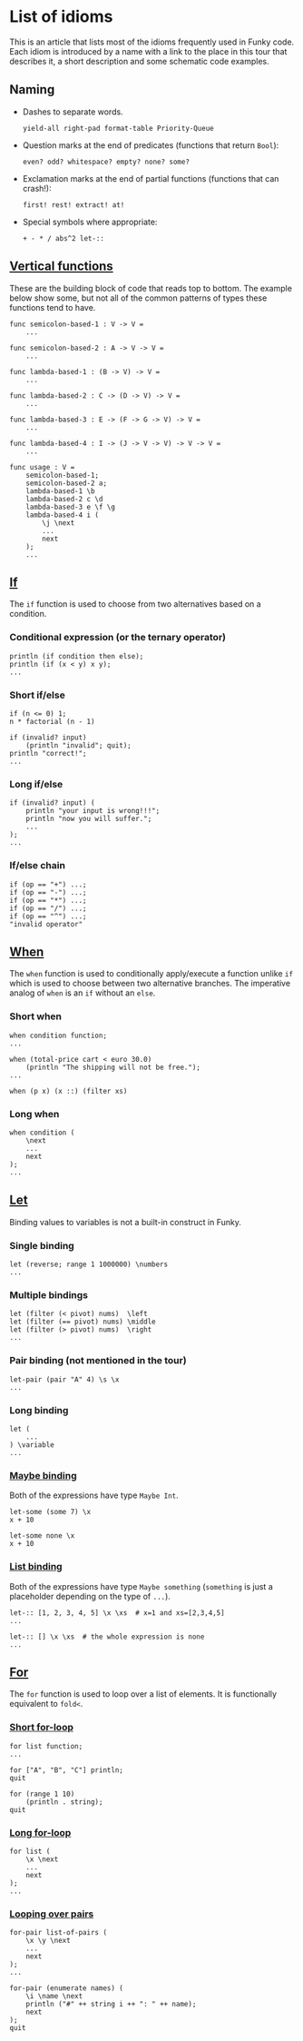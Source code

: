 # List of idioms

This is an article that lists most of the idioms frequently used in Funky code. Each idiom is introduced by a name with a link to the place in this tour that describes it, a short description and some schematic code examples.

## Naming

- Dashes to separate words.
  ```funky
  yield-all right-pad format-table Priority-Queue
  ```
- Question marks at the end of predicates (functions that return `Bool`):
  ```funky
  even? odd? whitespace? empty? none? some?
  ```
- Exclamation marks at the end of partial functions (functions that can crash!):
  ```funky
  first! rest! extract! at!
  ```
- Special symbols where appropriate:
  ```funky
  + - * / abs^2 let-::
  ```

## [Vertical functions](1-4-semicolons-and-lambdas.md)

These are the building block of code that reads top to bottom. The example below show some, but not all of the common patterns of types these functions tend to have.

```funky
func semicolon-based-1 : V -> V =
    ...

func semicolon-based-2 : A -> V -> V =
    ...

func lambda-based-1 : (B -> V) -> V =
    ...

func lambda-based-2 : C -> (D -> V) -> V =
    ...

func lambda-based-3 : E -> (F -> G -> V) -> V =
    ...

func lambda-based-4 : I -> (J -> V -> V) -> V -> V =
    ...

func usage : V =
    semicolon-based-1;
    semicolon-based-2 a;
    lambda-based-1 \b
    lambda-based-2 c \d
    lambda-based-3 e \f \g
    lambda-based-4 i (
        \j \next
        ...
        next
    );
    ...
```

## [If](1-4-semicolons-and-lambdas.md#the-if-function)

The `if` function is used to choose from two alternatives based on a condition.

### Conditional expression (or the ternary operator)

```funky
println (if condition then else);
println (if (x < y) x y);
...
```

### Short if/else

```funky
if (n <= 0) 1;
n * factorial (n - 1)
```

```funky
if (invalid? input)
    (println "invalid"; quit);
println "correct!";
...
```

### Long if/else

```funky
if (invalid? input) (
    println "your input is wrong!!!";
    println "now you will suffer.";
    ...
);
...
```

### If/else chain

```funky
if (op == "+") ...;
if (op == "-") ...;
if (op == "*") ...;
if (op == "/") ...;
if (op == "^") ...;
"invalid operator"
```

## [When](3-2-yield-it-all.md#the-when-function)

The `when` function is used to conditionally apply/execute a function unlike `if` which is used to choose between two alternative branches. The imperative analog of `when` is an `if` without an `else`.

### Short when

```funky
when condition function;
...
```

```funky
when (total-price cart < euro 30.0)
    (println "The shipping will not be free.");
...
```

```funky
when (p x) (x ::) (filter xs)
```

### Long when

```funky
when condition (
    \next
    ...
    next
);
...
```

## [Let](1-4-semicolons-and-lambdas.md#the-let-function)

Binding values to variables is not a built-in construct in Funky.

### Single binding

```funky
let (reverse; range 1 1000000) \numbers
...
```

### Multiple bindings

```funky
let (filter (< pivot) nums)  \left
let (filter (== pivot) nums) \middle
let (filter (> pivot) nums)  \right
...
```

### Pair binding (not mentioned in the tour)

```funky
let-pair (pair "A" 4) \s \x
...
```

### Long binding

```funky
let (
    ...
) \variable
...
```

### [Maybe binding](3-4-on-being-exceptional.md)

Both of the expressions have type `Maybe Int`.

```funky
let-some (some 7) \x
x + 10
```

```funky
let-some none \x
x + 10
```

### [List binding](3-4-on-being-exceptional.md)

Both of the expressions have type `Maybe something` (`something` is just a placeholder depending on the type of `...`).

```funky
let-:: [1, 2, 3, 4, 5] \x \xs  # x=1 and xs=[2,3,4,5]
...
```

```funky
let-:: [] \x \xs  # the whole expression is none
...
```

## [For](3-1-for-loop-is-a-function.md)

The `for` function is used to loop over a list of elements. It is functionally equivalent to `fold<`.

### [Short for-loop](3-1-for-loop-is-a-function.md#how-to-print-a-list-meet-the-for-loop)

```funky
for list function;
...
```

```funky
for ["A", "B", "C"] println;
quit
```

```funky
for (range 1 10)
    (println . string);
quit
```

### [Long for-loop](3-1-for-loop-is-a-function.md#how-to-put-more-things-in-a-body)

```funky
for list (
    \x \next
    ...
    next
);
...
```

### [Looping over pairs](3-2-yield-it-all.md#formatting-lists)

```funky
for-pair list-of-pairs (
    \x \y \next
    ...
    next
);
...
```

```funky
for-pair (enumerate names) (
    \i \name \next
    println ("#" ++ string i ++ ": " ++ name);
    next
);
quit
```
